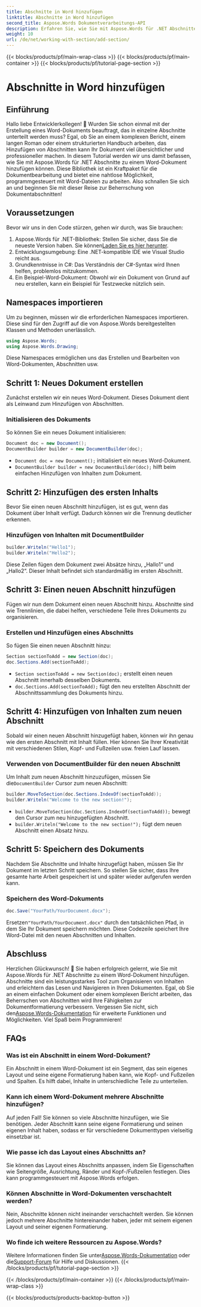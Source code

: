```yaml
---
title: Abschnitte in Word hinzufügen
linktitle: Abschnitte in Word hinzufügen
second_title: Aspose.Words Dokumentverarbeitungs-API
description: Erfahren Sie, wie Sie mit Aspose.Words für .NET Abschnitte in Word-Dokumente einfügen. Dieses Handbuch behandelt alles vom Erstellen eines Dokuments bis zum Hinzufügen und Verwalten von Abschnitten.
weight: 10
url: /de/net/working-with-section/add-section/
---
```


{{< blocks/products/pf/main-wrap-class >}}
{{< blocks/products/pf/main-container >}}
{{< blocks/products/pf/tutorial-page-section >}}

# Abschnitte in Word hinzufügen


## Einführung

Hallo liebe Entwicklerkollegen! 👋 Wurden Sie schon einmal mit der Erstellung eines Word-Dokuments beauftragt, das in einzelne Abschnitte unterteilt werden muss? Egal, ob Sie an einem komplexen Bericht, einem langen Roman oder einem strukturierten Handbuch arbeiten, das Hinzufügen von Abschnitten kann Ihr Dokument viel übersichtlicher und professioneller machen. In diesem Tutorial werden wir uns damit befassen, wie Sie mit Aspose.Words für .NET Abschnitte zu einem Word-Dokument hinzufügen können. Diese Bibliothek ist ein Kraftpaket für die Dokumentbearbeitung und bietet eine nahtlose Möglichkeit, programmgesteuert mit Word-Dateien zu arbeiten. Also schnallen Sie sich an und beginnen Sie mit dieser Reise zur Beherrschung von Dokumentabschnitten!

## Voraussetzungen

Bevor wir uns in den Code stürzen, gehen wir durch, was Sie brauchen:

1.  Aspose.Words für .NET-Bibliothek: Stellen Sie sicher, dass Sie die neueste Version haben. Sie können[Laden Sie es hier herunter](https://releases.aspose.com/words/net/).
2. Entwicklungsumgebung: Eine .NET-kompatible IDE wie Visual Studio reicht aus.
3. Grundkenntnisse in C#: Das Verständnis der C#-Syntax wird Ihnen helfen, problemlos mitzukommen.
4. Ein Beispiel-Word-Dokument: Obwohl wir ein Dokument von Grund auf neu erstellen, kann ein Beispiel für Testzwecke nützlich sein.

## Namespaces importieren

Um zu beginnen, müssen wir die erforderlichen Namespaces importieren. Diese sind für den Zugriff auf die von Aspose.Words bereitgestellten Klassen und Methoden unerlässlich.

```csharp
using Aspose.Words;
using Aspose.Words.Drawing;
```

Diese Namespaces ermöglichen uns das Erstellen und Bearbeiten von Word-Dokumenten, Abschnitten usw.

## Schritt 1: Neues Dokument erstellen

Zunächst erstellen wir ein neues Word-Dokument. Dieses Dokument dient als Leinwand zum Hinzufügen von Abschnitten.

### Initialisieren des Dokuments

So können Sie ein neues Dokument initialisieren:

```csharp
Document doc = new Document();
DocumentBuilder builder = new DocumentBuilder(doc);
```

- `Document doc = new Document();` initialisiert ein neues Word-Dokument.
- `DocumentBuilder builder = new DocumentBuilder(doc);` hilft beim einfachen Hinzufügen von Inhalten zum Dokument.

## Schritt 2: Hinzufügen des ersten Inhalts

Bevor Sie einen neuen Abschnitt hinzufügen, ist es gut, wenn das Dokument über Inhalt verfügt. Dadurch können wir die Trennung deutlicher erkennen.

### Hinzufügen von Inhalten mit DocumentBuilder

```csharp
builder.Writeln("Hello1");
builder.Writeln("Hello2");
```

Diese Zeilen fügen dem Dokument zwei Absätze hinzu, „Hallo1“ und „Hallo2“. Dieser Inhalt befindet sich standardmäßig im ersten Abschnitt.

## Schritt 3: Einen neuen Abschnitt hinzufügen

Fügen wir nun dem Dokument einen neuen Abschnitt hinzu. Abschnitte sind wie Trennlinien, die dabei helfen, verschiedene Teile Ihres Dokuments zu organisieren.

### Erstellen und Hinzufügen eines Abschnitts

So fügen Sie einen neuen Abschnitt hinzu:

```csharp
Section sectionToAdd = new Section(doc);
doc.Sections.Add(sectionToAdd);
```

- `Section sectionToAdd = new Section(doc);` erstellt einen neuen Abschnitt innerhalb desselben Dokuments.
- `doc.Sections.Add(sectionToAdd);` fügt den neu erstellten Abschnitt der Abschnittssammlung des Dokuments hinzu.

## Schritt 4: Hinzufügen von Inhalten zum neuen Abschnitt

Sobald wir einen neuen Abschnitt hinzugefügt haben, können wir ihn genau wie den ersten Abschnitt mit Inhalt füllen. Hier können Sie Ihrer Kreativität mit verschiedenen Stilen, Kopf- und Fußzeilen usw. freien Lauf lassen.

### Verwenden von DocumentBuilder für den neuen Abschnitt

 Um Inhalt zum neuen Abschnitt hinzuzufügen, müssen Sie die`DocumentBuilder` Cursor zum neuen Abschnitt:

```csharp
builder.MoveToSection(doc.Sections.IndexOf(sectionToAdd));
builder.Writeln("Welcome to the new section!");
```

- `builder.MoveToSection(doc.Sections.IndexOf(sectionToAdd));` bewegt den Cursor zum neu hinzugefügten Abschnitt.
- `builder.Writeln("Welcome to the new section!");` fügt dem neuen Abschnitt einen Absatz hinzu.

## Schritt 5: Speichern des Dokuments

Nachdem Sie Abschnitte und Inhalte hinzugefügt haben, müssen Sie Ihr Dokument im letzten Schritt speichern. So stellen Sie sicher, dass Ihre gesamte harte Arbeit gespeichert ist und später wieder aufgerufen werden kann.

### Speichern des Word-Dokuments

```csharp
doc.Save("YourPath/YourDocument.docx");
```

 Ersetzen`"YourPath/YourDocument.docx"` durch den tatsächlichen Pfad, in dem Sie Ihr Dokument speichern möchten. Diese Codezeile speichert Ihre Word-Datei mit den neuen Abschnitten und Inhalten.

## Abschluss

 Herzlichen Glückwunsch! 🎉 Sie haben erfolgreich gelernt, wie Sie mit Aspose.Words für .NET Abschnitte zu einem Word-Dokument hinzufügen. Abschnitte sind ein leistungsstarkes Tool zum Organisieren von Inhalten und erleichtern das Lesen und Navigieren in Ihren Dokumenten. Egal, ob Sie an einem einfachen Dokument oder einem komplexen Bericht arbeiten, das Beherrschen von Abschnitten wird Ihre Fähigkeiten zur Dokumentformatierung verbessern. Vergessen Sie nicht, sich den[Aspose.Words-Dokumentation](https://reference.aspose.com/words/net/) für erweiterte Funktionen und Möglichkeiten. Viel Spaß beim Programmieren!

## FAQs

### Was ist ein Abschnitt in einem Word-Dokument?

Ein Abschnitt in einem Word-Dokument ist ein Segment, das sein eigenes Layout und seine eigene Formatierung haben kann, wie Kopf- und Fußzeilen und Spalten. Es hilft dabei, Inhalte in unterschiedliche Teile zu unterteilen.

### Kann ich einem Word-Dokument mehrere Abschnitte hinzufügen?

Auf jeden Fall! Sie können so viele Abschnitte hinzufügen, wie Sie benötigen. Jeder Abschnitt kann seine eigene Formatierung und seinen eigenen Inhalt haben, sodass er für verschiedene Dokumenttypen vielseitig einsetzbar ist.

### Wie passe ich das Layout eines Abschnitts an?

Sie können das Layout eines Abschnitts anpassen, indem Sie Eigenschaften wie Seitengröße, Ausrichtung, Ränder und Kopf-/Fußzeilen festlegen. Dies kann programmgesteuert mit Aspose.Words erfolgen.

### Können Abschnitte in Word-Dokumenten verschachtelt werden?

Nein, Abschnitte können nicht ineinander verschachtelt werden. Sie können jedoch mehrere Abschnitte hintereinander haben, jeder mit seinem eigenen Layout und seiner eigenen Formatierung.

### Wo finde ich weitere Ressourcen zu Aspose.Words?

 Weitere Informationen finden Sie unter[Aspose.Words-Dokumentation](https://reference.aspose.com/words/net/) oder die[Support-Forum](https://forum.aspose.com/c/words/8) für Hilfe und Diskussionen.
{{< /blocks/products/pf/tutorial-page-section >}}

{{< /blocks/products/pf/main-container >}}
{{< /blocks/products/pf/main-wrap-class >}}

{{< blocks/products/products-backtop-button >}}
